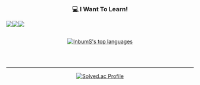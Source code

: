 <div align=center>
   
   ### 💻 I Want To Learn!
  <div style="display:flex; flex-direction:row;" align="center">
  <img src="https://img.shields.io/badge/kubernetes-326CE5?style=for-the-badge&logo=kubernetes&logoColor=white">
  <img src="https://img.shields.io/badge/mongoDB-47A248?style=for-the-badge&logo=MongoDB&logoColor=white">
  <img src="https://img.shields.io/badge/apachekafka-231F20?style=for-the-badge&logo=apachekafka&logoColor=white">
  </div>
  <br>
  
  [![InbumS's top languages](https://github-readme-stats.vercel.app/api/top-langs/?username=InbumS&theme=black)](https://github.com/anuraghazra/github-readme-stats)

  <br>
  <br>
  <hr>
  
  [![Solved.ac Profile](http://mazassumnida.wtf/api/v2/generate_badge?boj=sib0817)](https://solved.ac/sib0817/)
      

</div>
